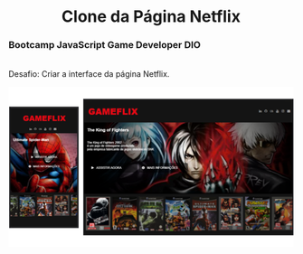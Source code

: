 <h1 align="center">Clone da Página Netflix</h1>

<h3 algin="center">Bootcamp JavaScript Game Developer DIO</h3> <br>
Desafio: Criar a  interface da página Netflix.

![Pagina Login Instagram](https://github.com/Sandra-Silva-Santos/Gameflix/blob/main/img/Gameflix.png)
